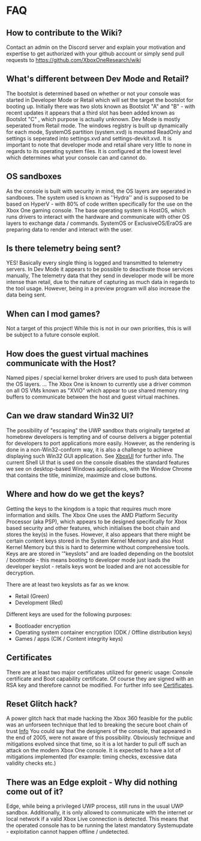 # FAQ #

## How to contribute to the Wiki? ##
Contact an admin on the Discord server and explain your motivation and expertise to get authorized with your github account or simply send pull requests to https://github.com/XboxOneResearch/wiki

## What's different between Dev Mode and Retail? ##
The bootslot is determined based on whether or not your console was started in Developer Mode or Retail which will set the target the bootslot for booting up. Initially there was two slots known as  Bootslot "A" and "B" - with recent updates it appears that a third slot has been added known as Bootslot "C" , which purpose is actually unknown. Dev Mode is mostly seperated from Retail mode. The windows registry is built up dynamically for each mode, SystemOS partition (system.xvd) is mounted ReadOnly and settings is seperated into settings.xvd and settings-devkit.xvd. It is important to note that developer mode and retail share very little to none in regards to its operating system files. It is configured at the lowest level which determines what your console can and cannot do.

## OS sandboxes ##
As the console is built with security in mind, the OS layers are seperated in sandboxes.
The system used is known as ''Hydra'' and is supposed to be based on HyperV - with 80% of code written specifically for the use on the Xbox One gaming console.
The base operating system is HostOS, which runs drivers to interact with the hardware and communicate with other OS layers to exchange data / commands. SystemOS or ExclusiveOS/EraOS are preparing data to render and interact with the user.

## Is there telemetry being sent? ##
YES! Basically every single thing is logged and transmitted to telemetry servers. In Dev Mode it appears to be possible to deactivate those services manually, 
The telemetry data that they send in developer mode will be more intense than retail, due to the nature of capturing as much data in regards to the tool usage. However, being in a preview program will also increase the data being sent.

## When can I mod games? ##
Not a target of this project! While this is not in our own priorities, this is will be subject to a future console exploit.

## How does the guest virtual machines communicate with the Host? ##
Named pipes / special kernel broker drivers are used to push data between the OS layers. ...
The Xbox One is known to currently use a driver common on all OS VMs known as "XVIO" which appear to use shared memory ring buffers to communicate between the host and guest virtual machines.

## Can we draw standard Win32 UI? ##
The possibility of "escaping" the UWP sandbox thats originally targeted at homebrew developers is tempting and of course delivers a bigger potential for developers to port applications more easily. However, as the rendering is done in a non-Win32-conform way, it is also a challenge to achieve displaying such Win32 GUI application. See [XboxUI](../xbox-ui) for further info. 
The current Shell UI that is used on the console disables the standard features we see on desktop-based Windows applications, with the Window Chrome that contains the title, minimize, maximize and close buttons.

## Where and how do we get the keys? ##
Getting the keys to the kingdom is a topic that requires much more information and skills. The Xbox One uses the AMD Platform Security Processor (aka PSP), which appears to be designed specifically for Xbox based security and other features, which initialises the boot chain and stores the key(s) in the fuses. However, it also appears that there might be certain content keys stored in the System Kernel Memory and also Host Kernel Memory but this is hard to determine without comprehensive tools.
Keys are are stored in '"keyslots" and are loaded depending on the bootslot / bootmode - this means booting to developer mode just loads the developer keyslot - retails keys wont be loaded and are not accessible for decryption.

There are at least two keyslots as far as we know.
- Retail (Green)
- Development (Red)

Different keys are used for the following purposes:
- Bootloader encryption
- Operating system container encryption (ODK / Offline distribution keys)
- Games / apps (CIK / Content integrity keys)

## Certificates ##
There are at least two major certificates utilized for generic usage: Console certificate and Boot capability certificate. Of course they are signed with an RSA key and therefore cannot be modified. For further info see [Certificates](../certificates).

## Reset Glitch hack? ##
A power glitch hack that made hacking the Xbox 360 feasible for the public was an unforseen technique that led to breaking the secure boot chain of trust [Info](https://recon.cx/2015/slides/recon2015-13-colin-o-flynn-Glitching-and-Side-Channel-Analysis-for-All.pdf) You could say that the designers of the console, that appeared in the end of 2005, were not aware of this possibility. Obviously technique and mitigations evolved since that time, so it is a lot harder to pull off such an attack on the modern Xbox One console. It is expected to have a lot of mitigations implemented (for example: timing checks, excessive data validity checks etc.) 

## There was an Edge exploit - Why did nothing come out of it? ##
Edge, while being a privileged UWP process, still runs in the usual UWP sandbox. Additionally, it is only allowed to communicate with the internet or local network if a valid Xbox Live connection is detected. This means that the operated console has to be running the latest mandatory Systemupdate - exploitation cannot happen offline / undetected.
